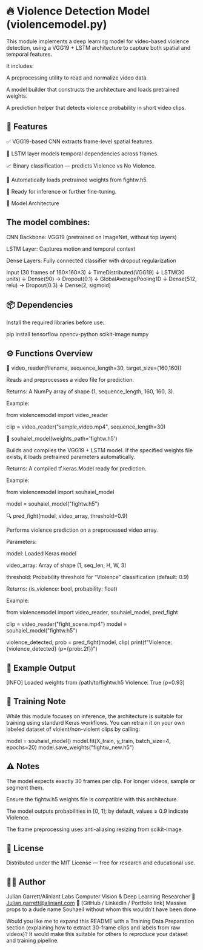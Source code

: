 # 🔥 Violence Detection Model (violencemodel.py)

This module implements a deep learning model for video-based violence detection, using a VGG19 + LSTM architecture to capture both spatial and temporal features.

It includes:

A preprocessing utility to read and normalize video data.

A model builder that constructs the architecture and loads pretrained weights.

A prediction helper that detects violence probability in short video clips.

## 🧩 Features

✅ VGG19-based CNN extracts frame-level spatial features.

🔁 LSTM layer models temporal dependencies across frames.

📈 Binary classification — predicts Violence vs No Violence.

💾 Automatically loads pretrained weights from fightw.h5.

🧠 Ready for inference or further fine-tuning.

🧠 Model Architecture

## The model combines:

CNN Backbone: VGG19 (pretrained on ImageNet, without top layers)

LSTM Layer: Captures motion and temporal context

Dense Layers: Fully connected classifier with dropout regularization

Input (30 frames of 160×160×3)
   ↓
TimeDistributed(VGG19)
   ↓
LSTM(30 units)
   ↓
Dense(90) → Dropout(0.1)
   ↓
GlobalAveragePooling1D
   ↓
Dense(512, relu) → Dropout(0.3)
   ↓
Dense(2, sigmoid)

## 📦 Dependencies

Install the required libraries before use:

pip install tensorflow opencv-python scikit-image numpy

## ⚙️ Functions Overview
🧾 video_reader(filename, sequence_length=30, target_size=(160,160))

Reads and preprocesses a video file for prediction.

Returns:
A NumPy array of shape (1, sequence_length, 160, 160, 3).

Example:

from violencemodel import video_reader

clip = video_reader("sample_video.mp4", sequence_length=30)

🧠 souhaiel_model(weights_path='fightw.h5')

Builds and compiles the VGG19 + LSTM model.
If the specified weights file exists, it loads pretrained parameters automatically.

Returns:
A compiled tf.keras.Model ready for prediction.

Example:

from violencemodel import souhaiel_model

model = souhaiel_model("fightw.h5")

🔍 pred_fight(model, video_array, threshold=0.9)

Performs violence prediction on a preprocessed video array.

Parameters:

model: Loaded Keras model

video_array: Array of shape (1, seq_len, H, W, 3)

threshold: Probability threshold for “Violence” classification (default: 0.9)

Returns:
(is_violence: bool, probability: float)

Example:

from violencemodel import video_reader, souhaiel_model, pred_fight

clip = video_reader("fight_scene.mp4")
model = souhaiel_model("fightw.h5")

violence_detected, prob = pred_fight(model, clip)
print(f"Violence: {violence_detected} (p={prob:.2f})")

## 🧪 Example Output
[INFO] Loaded weights from /path/to/fightw.h5
Violence: True (p=0.93)

## 🧠 Training Note

While this module focuses on inference, the architecture is suitable for training using standard Keras workflows.
You can retrain it on your own labeled dataset of violent/non-violent clips by calling:

model = souhaiel_model()
model.fit(X_train, y_train, batch_size=4, epochs=20)
model.save_weights("fightw_new.h5")

## ⚠️ Notes

The model expects exactly 30 frames per clip. For longer videos, sample or segment them.

Ensure the fightw.h5 weights file is compatible with this architecture.

The model outputs probabilities in [0, 1]; by default, values ≥ 0.9 indicate Violence.

The frame preprocessing uses anti-aliasing resizing from scikit-image.

## 📜 License

Distributed under the MIT License — free for research and educational use.

## 👨‍💻 Author

Julian Garrett/Aliniant Labs
Computer Vision & Deep Learning Researcher
📧 Julian.garrett@aliniant.com
💼 [GitHub / LinkedIn / Portfolio link]
Massive props to a dude name Souhaeil without whom this wouldn't have been done

Would you like me to expand this README with a Training Data Preparation section (explaining how to extract 30-frame clips and labels from raw videos)? It would make this suitable for others to reproduce your dataset and training pipeline.
